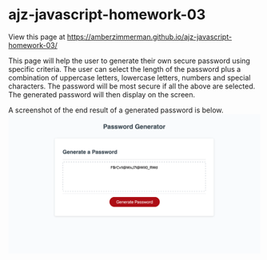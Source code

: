 # ajz-javascript-homework-03

View this page at https://amberzimmerman.github.io/ajz-javascript-homework-03/

This page will help the user to generate their own secure password using specific criteria. The user can select the length of the password plus a combination of uppercase letters, lowercase letters, numbers and special characters. The password will be most secure if all the above are selected. The generated password will then display on the screen.

A screenshot of the end result of a generated password is below.
![screen shot of password webpage with a completed password](/assets/screenshot-of-generated-password.png)